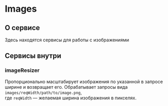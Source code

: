 # Images

## О сервисе
Здесь находятся сервисы для работы с изображениями

## Сервисы внутри
### imageResizer
Пропорционально масштабирует изображения по указанной в запросе ширине и возвращает его. Обрабатывает запросы вида<br>
<code>images/reqWidth/path/to/image.png</code>,<br>
где <code>reqWidth</code> — желаемая ширина изображения в пикселях.


